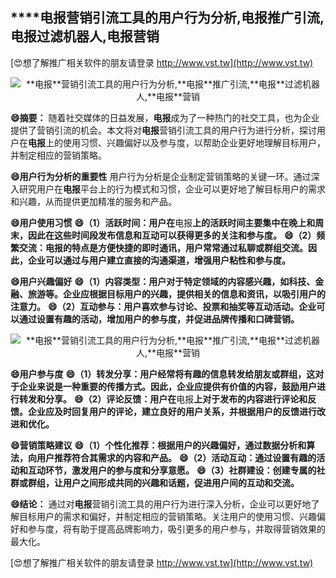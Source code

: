 ## ****电报**营销引流工具的用户行为分析,**电报**推广引流,**电报**过滤机器人,**电报**营销**

[😍想了解推广相关软件的朋友请登录 http://www.vst.tw](http://www.vst.tw)

 <center><img src="https://vst.tw/MP4/tuiguang/png/2.png" alt="**电报**营销引流工具的用户行为分析,**电报**推广引流,**电报**过滤机器人,**电报**营销"></center>

**😄摘要：**
随着社交媒体的日益发展，**电报**成为了一种热门的社交工具，也为企业提供了营销引流的机会。本文将对**电报**营销引流工具的用户行为进行分析，探讨用户在**电报**上的使用习惯、兴趣偏好以及参与度，以帮助企业更好地理解目标用户，并制定相应的营销策略。

**😄用户行为分析的重要性**
用户行为分析是企业制定营销策略的关键一环。通过深入研究用户在**电报**平台上的行为模式和习惯，企业可以更好地了解目标用户的需求和兴趣，从而提供更加精准的服务和产品。

**😄用户使用习惯**
**😄（1）活跃时间：用户在**电报**上的活跃时间主要集中在晚上和周末，因此在这些时间段发布信息和互动可以获得更多的关注和参与度。**
**😄（2）频繁交流：**电报**的特点是方便快捷的即时通讯，用户常常通过私聊或群组交流。因此，企业可以通过与用户建立直接的沟通渠道，增强用户粘性和参与度。**

**😄用户兴趣偏好**
**😄（1）内容类型：用户对于特定领域的内容感兴趣，如科技、金融、旅游等。企业应根据目标用户的兴趣，提供相关的信息和资讯，以吸引用户的注意力。**
**😄（2）互动参与：用户喜欢参与讨论、投票和抽奖等互动活动。企业可以通过设置有趣的活动，增加用户的参与度，并促进品牌传播和口碑营销。**

 <center><img src="https://vst.tw/MP4/tuiguang/png/3.png" alt="**电报**营销引流工具的用户行为分析,**电报**推广引流,**电报**过滤机器人,**电报**营销"></center>

**😄用户参与度**
**😄（1）转发分享：用户经常将有趣的信息转发给朋友或群组，这对于企业来说是一种重要的传播方式。因此，企业应提供有价值的内容，鼓励用户进行转发和分享。**
**😄（2）评论反馈：用户在**电报**上对于发布的内容进行评论和反馈。企业应及时回复用户的评论，建立良好的用户关系，并根据用户的反馈进行改进和优化。**

**😄营销策略建议**
**😄（1）个性化推荐：根据用户的兴趣偏好，通过数据分析和算法，向用户推荐符合其需求的内容和产品。**
**😄（2）活动互动：通过设置有趣的活动和互动环节，激发用户的参与度和分享意愿。**
**😄（3）社群建设：创建专属的社群或群组，让用户之间形成共同的兴趣和话题，促进用户间的互动和交流。**

**😄结论：**
通过对**电报**营销引流工具的用户行为进行深入分析，企业可以更好地了解目标用户的需求和偏好，并制定相应的营销策略。关注用户的使用习惯、兴趣偏好和参与度，将有助于提高品牌影响力，吸引更多的用户参与，并取得营销效果的最大化。

[😍想了解推广相关软件的朋友请登录 http://www.vst.tw](http://www.vst.tw)



